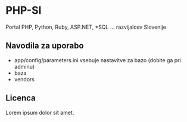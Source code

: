 PHP-SI
======

Portal PHP, Python, Ruby, ASP.NET, *SQL ... razvijalcev Slovenije

Navodila za uporabo
-------------------

- app/config/parameters.ini vsebuje nastavitve za bazo (dobite ga pri adminu)
- baza
- vendors


Licenca
-------

Lorem ipsum dolor sit amet. 